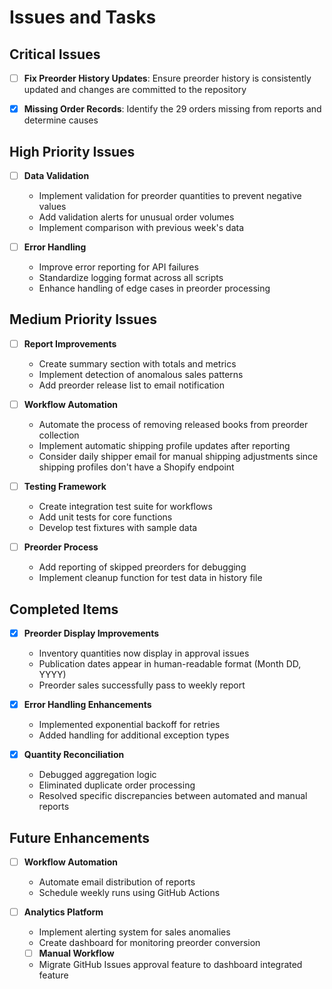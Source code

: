 # Issues and Tasks

## Critical Issues

- [ ] **Fix Preorder History Updates**: Ensure preorder history is consistently updated and changes are committed to the repository

- [x] **Missing Order Records**: Identify the 29 orders missing from reports and determine causes

## High Priority Issues

- [ ] **Data Validation**
  - Implement validation for preorder quantities to prevent negative values
  - Add validation alerts for unusual order volumes
  - Implement comparison with previous week's data

- [ ] **Error Handling**
  - Improve error reporting for API failures
  - Standardize logging format across all scripts
  - Enhance handling of edge cases in preorder processing

## Medium Priority Issues

- [ ] **Report Improvements**
  - Create summary section with totals and metrics
  - Implement detection of anomalous sales patterns
  - Add preorder release list to email notification

- [ ] **Workflow Automation**
  - Automate the process of removing released books from preorder collection
  - Implement automatic shipping profile updates after reporting
  - Consider daily shipper email for manual shipping adjustments since shipping profiles don't have a Shopify endpoint

- [ ] **Testing Framework**
  - Create integration test suite for workflows
  - Add unit tests for core functions
  - Develop test fixtures with sample data

- [ ] **Preorder Process**
  - Add reporting of skipped preorders for debugging
  - Implement cleanup function for test data in history file

## Completed Items

- [x] **Preorder Display Improvements**
  - Inventory quantities now display in approval issues
  - Publication dates appear in human-readable format (Month DD, YYYY)
  - Preorder sales successfully pass to weekly report

- [x] **Error Handling Enhancements**
  - Implemented exponential backoff for retries
  - Added handling for additional exception types

- [x] **Quantity Reconciliation** 
  - Debugged aggregation logic
  - Eliminated duplicate order processing
  - Resolved specific discrepancies between automated and manual reports

## Future Enhancements

- [ ] **Workflow Automation**
  - Automate email distribution of reports
  - Schedule weekly runs using GitHub Actions

- [ ] **Analytics Platform**
  - Implement alerting system for sales anomalies
  - Create dashboard for monitoring preorder conversion

  - [ ] **Manual Workflow**
  - Migrate GitHub Issues approval feature to dashboard integrated feature
